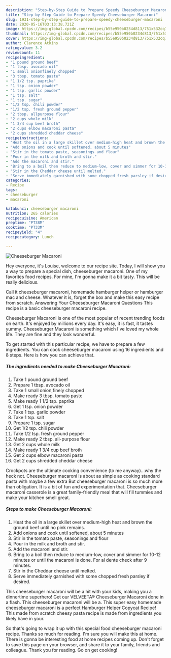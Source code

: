 ```yaml
---
description: "Step-by-Step Guide to Prepare Speedy Cheeseburger Macaroni"
title: "Step-by-Step Guide to Prepare Speedy Cheeseburger Macaroni"
slug: 1931-step-by-step-guide-to-prepare-speedy-cheeseburger-macaroni
date: 2020-05-16T03:13:38.721Z
image: https://img-global.cpcdn.com/recipes/b55e950b0234d813/751x532cq70/cheeseburger-macaroni-recipe-main-photo.jpg
thumbnail: https://img-global.cpcdn.com/recipes/b55e950b0234d813/751x532cq70/cheeseburger-macaroni-recipe-main-photo.jpg
cover: https://img-global.cpcdn.com/recipes/b55e950b0234d813/751x532cq70/cheeseburger-macaroni-recipe-main-photo.jpg
author: Clarence Atkins
ratingvalue: 3.2
reviewcount: 11
recipeingredient:
- "1 pound ground beef"
- "1 tbsp. avocado oil"
- "1 small onionfinely chopped"
- "3 tbsp. tomato paste"
- "1 1/2 tsp. paprika"
- "1 tsp. onion powder"
- "1 tsp. garlic powder"
- "1 tsp. salt"
- "1 tsp. sugar"
- "1/2 tsp. chili powder"
- "1/2 tsp. fresh ground pepper"
- "2 tbsp. allpurpose flour"
- "2 cups whole milk"
- "1 3/4 cup beef broth"
- "2 cups elbow macaroni pasta"
- "2 cups shredded cheddar cheese"
recipeinstructions:
- "Heat the oil in a large skillet over medium-high heat and brown the ground beef until no pink remains."
- "Add onions and cook until softened, about 5 minutes"
- "Stir in the tomato paste, seasonings and flour"
- "Pour in the milk and broth and stir."
- "Add the macaroni and stir."
- "Bring to a boil then reduce to medium-low, cover and simmer for 10-12 minutes or until the macaroni is done. For al dente check after 9 minutes."
- "Stir in the Cheddar cheese until melted."
- "Serve immediately garnished with some chopped fresh parsley if desired."
categories:
- Recipe
tags:
- cheeseburger
- macaroni

katakunci: cheeseburger macaroni 
nutrition: 265 calories
recipecuisine: American
preptime: "PT38M"
cooktime: "PT33M"
recipeyield: "4"
recipecategory: Lunch

---
```



![Cheeseburger Macaroni](https://img-global.cpcdn.com/recipes/b55e950b0234d813/751x532cq70/cheeseburger-macaroni-recipe-main-photo.jpg)

Hey everyone, it's Louise, welcome to our recipe site. Today, I will show you a way to prepare a special dish, cheeseburger macaroni. One of my favorites food recipes. For mine, I'm gonna make it a bit tasty. This will be really delicious.

Call it cheeseburger macaroni, homemade hamburger helper or hamburger mac and cheese. Whatever it is, forget the box and make this easy recipe from scratch. Answering Your Cheeseburger Macaroni Questions This recipe is a basic cheeseburger macaroni recipe.

Cheeseburger Macaroni is one of the most popular of recent trending foods on earth. It's enjoyed by millions every day. It's easy, it is fast, it tastes yummy. Cheeseburger Macaroni is something which I've loved my whole life. They are fine and they look wonderful.


To get started with this particular recipe, we have to prepare a few ingredients. You can cook cheeseburger macaroni using 16 ingredients and 8 steps. Here is how you can achieve that.

<!--inarticleads1-->

##### The ingredients needed to make Cheeseburger Macaroni:

1. Take 1 pound ground beef
1. Prepare 1 tbsp. avocado oil
1. Take 1 small onion,finely chopped
1. Make ready 3 tbsp. tomato paste
1. Make ready 1 1/2 tsp. paprika
1. Get 1 tsp. onion powder
1. Take 1 tsp. garlic powder
1. Take 1 tsp. salt
1. Prepare 1 tsp. sugar
1. Get 1/2 tsp. chili powder
1. Take 1/2 tsp. fresh ground pepper
1. Make ready 2 tbsp. all-purpose flour
1. Get 2 cups whole milk
1. Make ready 1 3/4 cup beef broth
1. Get 2 cups elbow macaroni pasta
1. Get 2 cups shredded cheddar cheese


Crockpots are the ultimate cooking convenience (to me anyway)…why the heck not. Cheeseburger macaroni is about as simple as cooking standard pasta with maybe a few extra But cheeseburger macaroni is so much more than obligation. It is a bit of fun and experimentation that. Cheeseburger macaroni casserole is a great family-friendly meal that will fill tummies and make your kitchen smell great. 

<!--inarticleads2-->

##### Steps to make Cheeseburger Macaroni:

1. Heat the oil in a large skillet over medium-high heat and brown the ground beef until no pink remains.
1. Add onions and cook until softened, about 5 minutes
1. Stir in the tomato paste, seasonings and flour
1. Pour in the milk and broth and stir.
1. Add the macaroni and stir.
1. Bring to a boil then reduce to medium-low, cover and simmer for 10-12 minutes or until the macaroni is done. For al dente check after 9 minutes.
1. Stir in the Cheddar cheese until melted.
1. Serve immediately garnished with some chopped fresh parsley if desired.


This cheeseburger macaroni will be a hit with your kids, making you a dinnertime superhero! Get our VELVEETA® Cheeseburger Macaroni done in a flash. This cheeseburger macaroni will be a. This super easy homemade cheeseburger macaroni is a perfect Hamburger Helper Copycat Recipe! This made from scratch cheesy pasta recipe is made from ingredients you likely have in your. 

So that's going to wrap it up with this special food cheeseburger macaroni recipe. Thanks so much for reading. I'm sure you will make this at home. There is gonna be interesting food at home recipes coming up. Don't forget to save this page on your browser, and share it to your family, friends and colleague. Thank you for reading. Go on get cooking!
